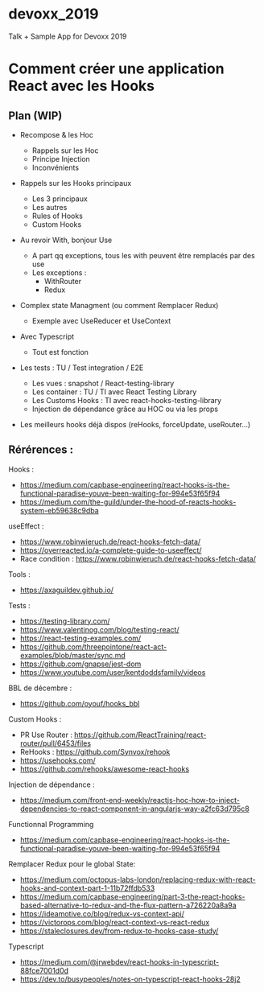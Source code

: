 # devoxx_2019
Talk +  Sample App for Devoxx 2019

# Comment créer une application React avec les Hooks 

## Plan (WIP)

* Recompose & les Hoc 
    * Rappels sur les Hoc
    * Principe Injection
    * Inconvénients
* Rappels sur les Hooks principaux
    * Les 3 principaux
    * Les autres
    * Rules of Hooks
    * Custom Hooks
* Au revoir With, bonjour Use
    * A part qq exceptions, tous les with peuvent être remplacés par des use
    * Les exceptions :
        * WithRouter
        * Redux
* Complex state Managment (ou comment Remplacer Redux)
    * Exemple avec UseReducer et UseContext
* Avec Typescript
    * Tout est fonction 
* Les tests : TU / Test integration / E2E
    * Les vues : snapshot / React-testing-library
    * Les container : TU / TI avec React Testing Library
    * Les Customs Hooks : TI avec react-hooks-testing-library
    * Injection de dépendance grâce au HOC ou via les props

* Les meilleurs hooks déjà dispos (reHooks, forceUpdate, useRouter...)

## Rérérences : 

Hooks : 
* https://medium.com/capbase-engineering/react-hooks-is-the-functional-paradise-youve-been-waiting-for-994e53f65f94
* https://medium.com/the-guild/under-the-hood-of-reacts-hooks-system-eb59638c9dba

useEffect : 
* https://www.robinwieruch.de/react-hooks-fetch-data/
* https://overreacted.io/a-complete-guide-to-useeffect/
* Race condition : https://www.robinwieruch.de/react-hooks-fetch-data/

Tools : 
* https://axaguildev.github.io/

Tests : 
* https://testing-library.com/
* https://www.valentinog.com/blog/testing-react/
* https://react-testing-examples.com/
* https://github.com/threepointone/react-act-examples/blob/master/sync.md
* https://github.com/gnapse/jest-dom
* https://www.youtube.com/user/kentdoddsfamily/videos

BBL de décembre :
* https://github.com/oyouf/hooks_bbl

Custom Hooks :
* PR Use Router : https://github.com/ReactTraining/react-router/pull/6453/files
* ReHooks : https://github.com/Synvox/rehook
* https://usehooks.com/
* https://github.com/rehooks/awesome-react-hooks

Injection de dépendance : 
* https://medium.com/front-end-weekly/reactjs-hoc-how-to-inject-dependencies-to-react-component-in-angularjs-way-a2fc63d795c8

Functionnal Programming
* https://medium.com/capbase-engineering/react-hooks-is-the-functional-paradise-youve-been-waiting-for-994e53f65f94

Remplacer Redux pour le global State: 
* https://medium.com/octopus-labs-london/replacing-redux-with-react-hooks-and-context-part-1-11b72ffdb533
* https://medium.com/capbase-engineering/part-3-the-react-hooks-based-alternative-to-redux-and-the-flux-pattern-a726220a8a9a
* https://ideamotive.co/blog/redux-vs-context-api/
* https://victorops.com/blog/react-context-vs-react-redux
* https://staleclosures.dev/from-redux-to-hooks-case-study/

Typescript
* https://medium.com/@jrwebdev/react-hooks-in-typescript-88fce7001d0d
* https://dev.to/busypeoples/notes-on-typescript-react-hooks-28j2
